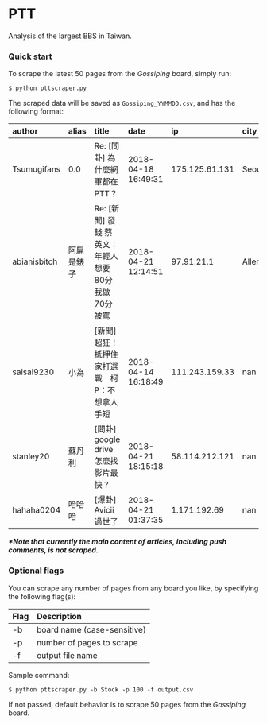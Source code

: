 # PTT
Analysis of the largest BBS in Taiwan.

### Quick start

To scrape the latest 50 pages from the *Gossiping* board, simply run:

```shell
$ python pttscraper.py
```

The scraped data will be saved as ```Gossiping_YYMMDD.csv```, and has the following format:

| author       | alias      | title                                                 | date                | ip             | city      | country            |   ups |   downs |   comments | url                                                      |
|:-------------|:-----------|:------------------------------------------------------|:--------------------|:---------------|:----------|:-------------------|------:|--------:|-----------:|:---------------------------------------------------------|
| Tsumugifans  | 0.0        | Re: [問卦] 為什麼網軍都在PTT？                        | 2018-04-18 16:49:31 | 175.125.61.131 | Seoul     | Korea, Republic of |  1381 |      13 |        100 | https://www.ptt.cc/bbs/Gossiping/M.1524041373.A.35A.html |
| abianisbitch | 阿扁是錶子 | Re: [新聞]  發錢  蔡英文：年輕人想要80分 我做70分被罵 | 2018-04-21 12:14:51 | 97.91.21.1     | Allendale | United States      |  1279 |      89 |        122 | https://www.ptt.cc/bbs/Gossiping/M.1524284094.A.9F3.html |
| saisai9230   | 小為       | [新聞] 超狂！抵押住家打選戰　柯P：不想拿人手短        | 2018-04-14 16:18:49 | 111.243.159.33 | nan       | Taiwan             |  1139 |      66 |        277 | https://www.ptt.cc/bbs/Gossiping/M.1523693933.A.3F4.html |
| stanley20    | 蘇丹利     | [問卦] google drive 怎麼找影片最快？                  | 2018-04-21 18:15:18 | 58.114.212.121 | nan       | Taiwan             |   984 |      25 |         66 | https://www.ptt.cc/bbs/Gossiping/M.1524305721.A.CA2.html |
| hahaha0204   | 哈哈哈     | [爆卦] Avicii 過世了                                  | 2018-04-21 01:37:35 | 1.171.192.69   | nan       | Taiwan             |   951 |     100 |        213 | https://www.ptt.cc/bbs/Gossiping/M.1524245858.A.F5B.html |

_**\*Note that currently the main content of articles, including push comments, is not scraped.**_

### Optional flags

You can scrape any number of pages from any board you like, by specifying the following flag(s):

| Flag | Description                 |
|:-----|:----------------------------|
| -b   | board name (case-sensitive) |
| -p   | number of pages to scrape   |
| -f   | output file name            |

Sample command:

```shell
$ python pttscraper.py -b Stock -p 100 -f output.csv
```

If not passed, default behavior is to scrape 50 pages from the *Gossiping* board.